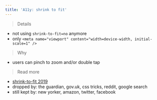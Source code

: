 ```yaml
---
title: 'A11y: shrink to fit'
---
```


> Details

- not using `shrink-to-fit=no` anymore
- only `<meta name="viewport" content="width=device-width, initial-scale=1" />`

> Why

- users can pinch to zoom and/or double tap

> Read more

- [shrink-to-fit 2019](https://www.scottohara.me/blog/2018/12/11/shrink-to-fit.html)
- dropped by: the guardian, gov.uk, css tricks, reddit, google search
- still kept by: new yorker, amazon, twitter, facebook
